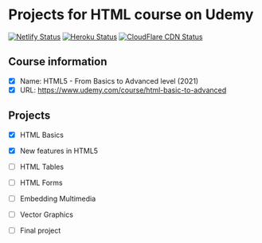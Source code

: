 # Projects for HTML course on Udemy

[![Netlify Status](https://api.netlify.com/api/v1/badges/d0e550d1-0770-40fe-b948-b2a05f13a4e3/deploy-status)](https://app.netlify.com/sites/codeal-one-html/deploys)
[![Heroku Status](https://codeal-one-html.herokuapp.com/heroku.svg)](https://codeal-one-html.herokuapp.com)
[![CloudFlare CDN Status](https://codeal-one-html.pages.dev/cloudflare.svg)](https://codeal-one-html.pages.dev)

## Course information
- [x] Name: HTML5 - From Basics to Advanced level (2021)
- [x] URL: https://www.udemy.com/course/html-basic-to-advanced

## Projects
- [x] HTML Basics
- [x] New features in HTML5
- [ ] HTML Tables
- [ ] HTML Forms
- [ ] Embedding Multimedia
- [ ] Vector Graphics
- [ ] Final project

